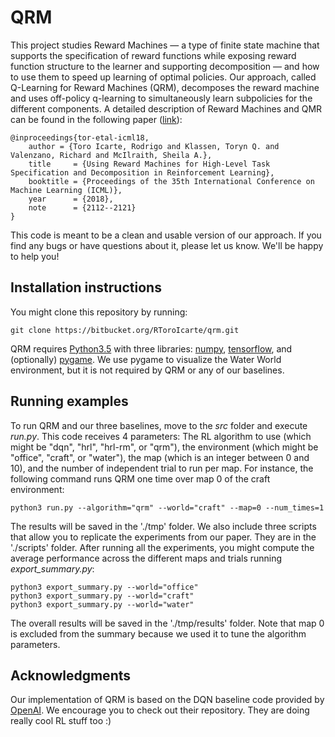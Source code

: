 # QRM

This project studies Reward Machines — a type of finite state machine that supports the specification of reward functions while exposing reward function structure to the learner and supporting decomposition — and how to use them to speed up learning of optimal policies. Our approach, called Q-Learning for Reward Machines (QRM), decomposes the reward machine and uses off-policy q-learning to simultaneously learn subpolicies for the different components. A detailed description of Reward Machines and QMR can be found in the following paper ([link](http://proceedings.mlr.press/v80/icarte18a.html)):

    @inproceedings{tor-etal-icml18,
        author = {Toro Icarte, Rodrigo and Klassen, Toryn Q. and Valenzano, Richard and McIlraith, Sheila A.},
        title     = {Using Reward Machines for High-Level Task Specification and Decomposition in Reinforcement Learning},
        booktitle = {Proceedings of the 35th International Conference on Machine Learning (ICML)},
        year      = {2018},
        note      = {2112--2121}
    }

This code is meant to be a clean and usable version of our approach. If you find any bugs or have questions about it, please let us know. We'll be happy to help you!


## Installation instructions

You might clone this repository by running:

    git clone https://bitbucket.org/RToroIcarte/qrm.git

QRM requires [Python3.5](https://www.python.org/) with three libraries: [numpy](http://www.numpy.org/), [tensorflow](https://www.tensorflow.org/), and (optionally) [pygame](https://www.pygame.org/news). We use pygame to visualize the Water World environment, but it is not required by QRM or any of our baselines.


## Running examples

To run QRM and our three baselines, move to the *src* folder and execute *run.py*. This code receives 4 parameters: The RL algorithm to use (which might be "dqn", "hrl", "hrl-rm", or "qrm"), the environment (which might be "office", "craft", or "water"), the map (which is an integer between 0 and 10), and the number of independent trial to run per map. For instance, the following command runs QRM one time over map 0 of the craft environment:

    python3 run.py --algorithm="qrm" --world="craft" --map=0 --num_times=1

The results will be saved in the './tmp' folder. We also include three scripts that allow you to replicate the experiments from our paper. They are in the './scripts' folder. After running all the experiments, you might compute the average performance across the different maps and trials running *export_summary.py*:

    python3 export_summary.py --world="office"
    python3 export_summary.py --world="craft"
    python3 export_summary.py --world="water"

The overall results will be saved in the './tmp/results' folder. Note that map 0 is excluded from the summary because we used it to tune the algorithm parameters.


## Acknowledgments

Our implementation of QRM is based on the DQN baseline code provided by [OpenAI](https://github.com/openai/baselines). We encourage you to check out their repository. They are doing really cool RL stuff too :)
